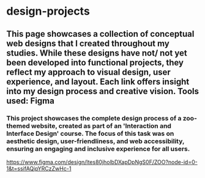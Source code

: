 # design-projects

## This page showcases a collection of conceptual web designs that I created throughout my studies. While these designs have not/ not yet been developed into functional projects, they reflect my approach to visual design, user experience, and layout. Each link offers insight into my design process and creative vision.  Tools used: Figma

### This project showcases the complete design process of a zoo-themed website, created as part of an 'Interaction and Interface Design' course. The focus of this task was on aesthetic design, user-friendliness, and web accessibility, ensuring an engaging and inclusive experience for all users.

https://www.figma.com/design/ltes80jholbDXapDpNgS0F/ZOO?node-id=0-1&t=ssifAQipYRCzZwHc-1
